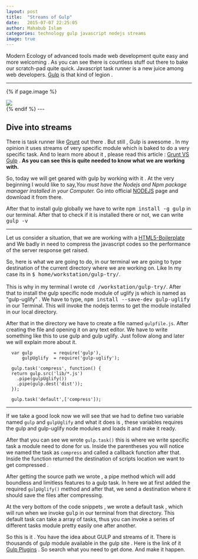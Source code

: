 ```yaml
---
layout: post
title:  "Streams of Gulp"
date:   2015-07-07 22:25:05
author: Mahabub Islam
categories: technology gulp javascript nodejs streams
image: true
---
```


Modern Ecology of advanced tools made web development quite easy and more welcoming . As you can see there is countless stuff out there to bake our scratch-pad quite quick. Javascript task runner is a new juice among web developers. [Gulp](http://gulpjs.com/) is that kind of legion .

---

{% if page.image %}
 <div class="post-img col-md-offset-2 col-lg-offset-2">
  <img class="img-responsive img-post" src="{{site.baseurl}}/img/gulp.png "/>
 </div>
{% endif %}
---

## Dive into streams

There is task runner like [Grunt](http://gruntjs.com/) out there . But still , Gulp is awesome . In my opinion it uses streams of very specific module which is baked to do a very specific task. And to learn more about it , please read this article : [Grunt VS Gulp](http://jaysoo.ca/2014/01/27/gruntjs-vs-gulpjs/) .
**As you can see this is quite needed  to know what we are working with.**


So, today we will get geared with gulp by working with it . At the very beginning I would like to say,*You must have the Nodejs and Npm package manager installed in your Computer.*
Go into official [NODEJS](http://nodejs.org/) page and download it from there.

After that to install gulp globally we have to write <kbd>npm install -g gulp</kbd> in our terminal. After that to check if it is installed there or not, we can write <kbd>gulp -v</kbd>

---


Let us consider a situation, that we are working with a [HTML5-Boilerplate](https://html5boilerplate.com/) and We badly in need to compress the javascript codes so the performance of the server response get raised.

So, here is what we are going to do, in our terminal we are going to type destination of the current directory where we are working on. Like In my case its in <kbd>$ home/workstation/gulp-try/</kbd>. <br/><br/>
This is why in my terminal I wrote <kbd>cd /workstation/gulp-try/</kbd>. After that to install the gulp specific node module of uglify js which is named as "gulp-uglify" . We have to type, <kbd>npm install --save-dev gulp-uglify</kbd> in our Terminal. This will invoke the nodejs terms to get the module installed in our local directory.



After that in the directory we have to create a file named <code>gulpfile.js</code>. After creating the file and opening it on any text editor. We have to write something like this to use gulp and gulp uglify. Just follow along and later we will explain more about it.



      var gulp        = require('gulp'),
          gulpUglify  = require('gulp-uglify');

      gulp.task('compress', function() {
      return gulp.src('lib/*.js')
        .pipe(gulpUglify())
        .pipe(gulp.dest('dist'));
      });

      gulp.task('default',['compress']);

---

If we take a good look now we will see that we had to define two variable named <code>gulp</code> and <code>gulpUglify</code> and what it does is , these variables requires the gulp and gulp-uglify node modules and loads it and make it ready.

After that you can see we wrote ```gulp.task()``` this is where we write specific task a module need to done for us. Inside the parentheses you will notice we named the task as ```compress``` and called a callback function after that. Inside the function returned the destination of scripts location we want to get compressed .

After getting the source path we wrote , a pipe method which will add boundless and limitless features to a gulp task. In here we at first added the required ```gulpUglify()``` method and after that, we send a destination where it should save the files after compressing.

At the very bottom of the code snippets , we wrote a default task , which will run when we invoke <kbd>gulp</kbd> in our terminal from that directory. This default task can take a array of tasks, thus you can invoke a series of different tasks module pretty easily one after another.

So this is it . You have the idea about GULP and streams of it. There is thousands of gulp module available in the gulp site . Here is the link of it [Gulp Plugins](http://gulpjs.com/plugins/) . So search what you need to get done. And make it happen.
